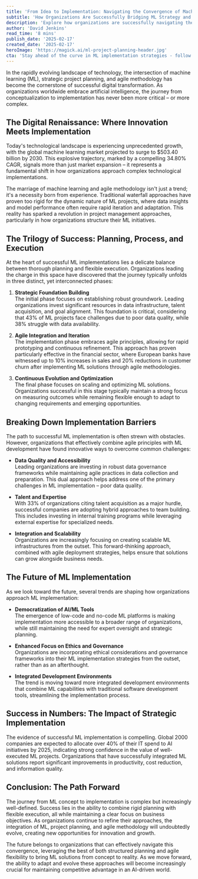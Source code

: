 ```yaml
---
title: 'From Idea to Implementation: Navigating the Convergence of Machine Learning, Project Planning, and Agile Methodology'
subtitle: 'How Organizations Are Successfully Bridging ML Strategy and Execution'
description: 'Explore how organizations are successfully navigating the complex intersection of machine learning implementation, strategic project planning, and agile methodology. With the ML market projected to reach $503.40 billion by 2030, understanding effective implementation strategies has become crucial for business success.'
author: 'David Jenkins'
read_time: '8 mins'
publish_date: '2025-02-17'
created_date: '2025-02-17'
heroImage: 'https://magick.ai/ml-project-planning-header.jpg'
cta: 'Stay ahead of the curve in ML implementation strategies - follow us on LinkedIn for regular insights on combining machine learning excellence with agile methodologies.'
---
```


In the rapidly evolving landscape of technology, the intersection of machine learning (ML), strategic project planning, and agile methodology has become the cornerstone of successful digital transformation. As organizations worldwide embrace artificial intelligence, the journey from conceptualization to implementation has never been more critical – or more complex.

## The Digital Renaissance: Where Innovation Meets Implementation

Today's technological landscape is experiencing unprecedented growth, with the global machine learning market projected to surge to $503.40 billion by 2030. This explosive trajectory, marked by a compelling 34.80% CAGR, signals more than just market expansion – it represents a fundamental shift in how organizations approach complex technological implementations.

The marriage of machine learning and agile methodology isn't just a trend; it's a necessity born from experience. Traditional waterfall approaches have proven too rigid for the dynamic nature of ML projects, where data insights and model performance often require rapid iteration and adaptation. This reality has sparked a revolution in project management approaches, particularly in how organizations structure their ML initiatives.

## The Trilogy of Success: Planning, Process, and Execution

At the heart of successful ML implementations lies a delicate balance between thorough planning and flexible execution. Organizations leading the charge in this space have discovered that the journey typically unfolds in three distinct, yet interconnected phases:

1. **Strategic Foundation Building**  
   The initial phase focuses on establishing robust groundwork. Leading organizations invest significant resources in data infrastructure, talent acquisition, and goal alignment. This foundation is critical, considering that 43% of ML projects face challenges due to poor data quality, while 38% struggle with data availability.

2. **Agile Integration and Iteration**  
   The implementation phase embraces agile principles, allowing for rapid prototyping and continuous refinement. This approach has proven particularly effective in the financial sector, where European banks have witnessed up to 10% increases in sales and 20% reductions in customer churn after implementing ML solutions through agile methodologies.

3. **Continuous Evolution and Optimization**  
   The final phase focuses on scaling and optimizing ML solutions. Organizations successful in this stage typically maintain a strong focus on measuring outcomes while remaining flexible enough to adapt to changing requirements and emerging opportunities.

## Breaking Down Implementation Barriers

The path to successful ML implementation is often strewn with obstacles. However, organizations that effectively combine agile principles with ML development have found innovative ways to overcome common challenges:

- **Data Quality and Accessibility**  
  Leading organizations are investing in robust data governance frameworks while maintaining agile practices in data collection and preparation. This dual approach helps address one of the primary challenges in ML implementation – poor data quality.

- **Talent and Expertise**  
  With 33% of organizations citing talent acquisition as a major hurdle, successful companies are adopting hybrid approaches to team building. This includes investing in internal training programs while leveraging external expertise for specialized needs.

- **Integration and Scalability**  
  Organizations are increasingly focusing on creating scalable ML infrastructures from the outset. This forward-thinking approach, combined with agile deployment strategies, helps ensure that solutions can grow alongside business needs.

## The Future of ML Implementation

As we look toward the future, several trends are shaping how organizations approach ML implementation:

- **Democratization of AI/ML Tools**  
  The emergence of low-code and no-code ML platforms is making implementation more accessible to a broader range of organizations, while still maintaining the need for expert oversight and strategic planning.

- **Enhanced Focus on Ethics and Governance**  
  Organizations are incorporating ethical considerations and governance frameworks into their ML implementation strategies from the outset, rather than as an afterthought.

- **Integrated Development Environments**  
  The trend is moving toward more integrated development environments that combine ML capabilities with traditional software development tools, streamlining the implementation process.

## Success in Numbers: The Impact of Strategic Implementation

The evidence of successful ML implementation is compelling. Global 2000 companies are expected to allocate over 40% of their IT spend to AI initiatives by 2025, indicating strong confidence in the value of well-executed ML projects. Organizations that have successfully integrated ML solutions report significant improvements in productivity, cost reduction, and information quality.

## Conclusion: The Path Forward

The journey from ML concept to implementation is complex but increasingly well-defined. Success lies in the ability to combine rigid planning with flexible execution, all while maintaining a clear focus on business objectives. As organizations continue to refine their approaches, the integration of ML, project planning, and agile methodology will undoubtedly evolve, creating new opportunities for innovation and growth.

The future belongs to organizations that can effectively navigate this convergence, leveraging the best of both structured planning and agile flexibility to bring ML solutions from concept to reality. As we move forward, the ability to adapt and evolve these approaches will become increasingly crucial for maintaining competitive advantage in an AI-driven world.